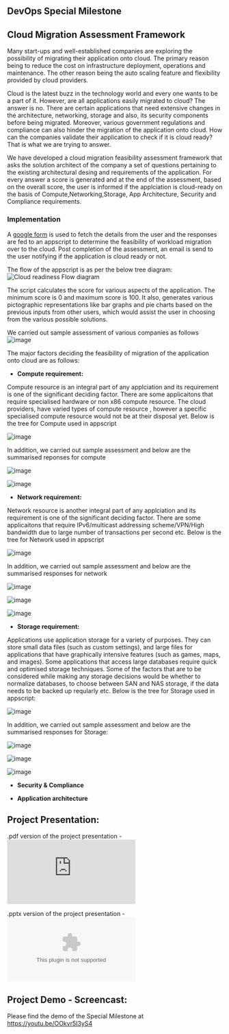 ## DevOps Special Milestone

## Cloud Migration Assessment Framework

Many start-ups and well-established companies are exploring the possibility of migrating their application onto cloud. The primary reason being  to reduce the cost on infrastructure deployment, operations and maintenance. The other reason being the auto scaling feature and flexibility provided by cloud providers.

Cloud is the latest buzz in the technology world and every one wants to be a part of it. However, are all applications easily migrated to cloud? The answer is no. There are certain applications that need extensive changes in the architecture, networking, storage and also, its security components before being migrated. Moreover, various government regulations and compliance can also hinder the migration of the application onto cloud. How can the companies validate their application to check if it is cloud ready? That is what we are trying to answer.

We have developed a cloud migration feasibility assessment framework that asks the solution architect of the company a set of questions pertaining to the existing architectural desing and requirements of the application. For every answer a score is generated and at the end of the assessment, based on the overall score, the user is informed if the applciation is cloud-ready on the basis of Compute,Networking,Storage, App Architecture, Security and Compliance requirements.
 

### Implementation

A [google form](https://docs.google.com/forms/d/e/1FAIpQLSfQZN2ky9q9jCyHIQFXNMgT7D4Kl0tL7dMqAI-tediOzcnUCQ/viewform) is used to fetch the details from the user and the responses are fed to an appscript to determine the feasibility of workload migration over to the cloud. Post completion of the assessment, an email is send to the user notifying if the application is cloud ready or not.

The flow of the appscript is as per the below tree diagram: ![Cloud readiness Flow diagram](https://github.ncsu.edu/rpathur/DevOpsProject/blob/Milestone4/MS4-SPECIAL/Cloud%20readiness%20diagram.jpg)

The script calculates the score for various aspects of the application. The minimum score is 0 and maximum score is 100. It also, generates various pictographic representations like bar graphs and pie charts based on the previous inputs from other users, which would assist the user in choosing from the various possible solutions.

We carried out sample assessment of various companies as follows
![image](https://media.github.ncsu.edu/user/6391/files/5cef7d2c-d857-11e7-90c7-8395e4a03d09)


The major factors deciding the feasibility of migration of the application onto cloud are as follows:
* **Compute requirement:**

Compute resource is an integral part of any applciation and its requirement is one of the significant deciding factor. There are some applicaitons that require specialised hardware or non x86 compute resource. The cloud providers, have varied types of compute resource , however a specific specialised compute resource would not be at their disposal yet. Below is the tree for Compute used in appscript

![image](https://media.github.ncsu.edu/user/6391/files/83ba4006-d855-11e7-95b1-2bc5f521d73e)





In addition, we carried out sample assessment and below are the summarised reponses for compute

 ![image](https://media.github.ncsu.edu/user/6391/files/1fa908d2-d854-11e7-8478-2b40e61072d8)
     
     
 ![image](https://media.github.ncsu.edu/user/6391/files/3573caf8-d854-11e7-8a7b-1a840d0c7586)




* **Network requirement:**

Network resource is another integral part of any applciation and its requirement is one of the significant deciding factor. There are some applicaitons that require IPv6/multicast addressing scheme/VPN/High bandwidth due to large number of transactions per second etc. Below is the tree for Network used in appscript

![image](https://media.github.ncsu.edu/user/6391/files/128801d2-d857-11e7-85fa-b1aff8a8f08e)

In addition, we carried out sample assessment and below are the summarised responses for network

![image](https://media.github.ncsu.edu/user/6391/files/9e5a1074-d857-11e7-85df-0da53e966d18)

![image](https://media.github.ncsu.edu/user/6391/files/abada268-d857-11e7-827d-e72c300f99aa)

![image](https://media.github.ncsu.edu/user/6391/files/b82906ea-d857-11e7-9fc5-ba11875d10c6)



* **Storage requirement:**

Applications use application storage for a variety of purposes. They can store small data files (such as custom settings), and large files for applications that have graphically intensive features (such as games, maps, and images). Some applications that access large databases require quick and optimised storage techniques. Some of the factors that are to be considered while making any storage decisions would be whether to normalize databases, to choose between SAN and NAS storage, if the data needs to be backed up reqularly etc. Below is the tree for Storage used in appscript:

![image](https://media.github.ncsu.edu/user/7412/files/b2d8c442-d85b-11e7-9c0a-4f8b7129f451)

In addition, we carried out sample assessment and below are the summarised responses for Storage:

![image](https://media.github.ncsu.edu/user/7412/files/6632b436-d85b-11e7-90be-0c562ca1b1d4)

![image](https://media.github.ncsu.edu/user/7412/files/7cea7e02-d85b-11e7-9754-ddafbf4aa81a)

![image](https://media.github.ncsu.edu/user/7412/files/8c402fd2-d85b-11e7-8ea0-cf852d1a515d)


* **Security & Compliance**

* **Application architecture**




## Project Presentation:

.pdf version of the project presentation - ![DevOps Pipeline.pdf](https://github.ncsu.edu/rpathur/DevOpsProject/blob/Milestone4/MS4-SPECIAL/DevOps%20Pipeline.pdf)

.pptx version of the project presentation - ![DevOps Pipeline.pptx](https://github.ncsu.edu/rpathur/DevOpsProject/blob/Milestone4/MS4-SPECIAL/DevOps%20Pipeline.pptx)

## Project Demo - Screencast:
 
 Please find the demo of the Special Milestone at https://youtu.be/OOkvr5I3yS4
